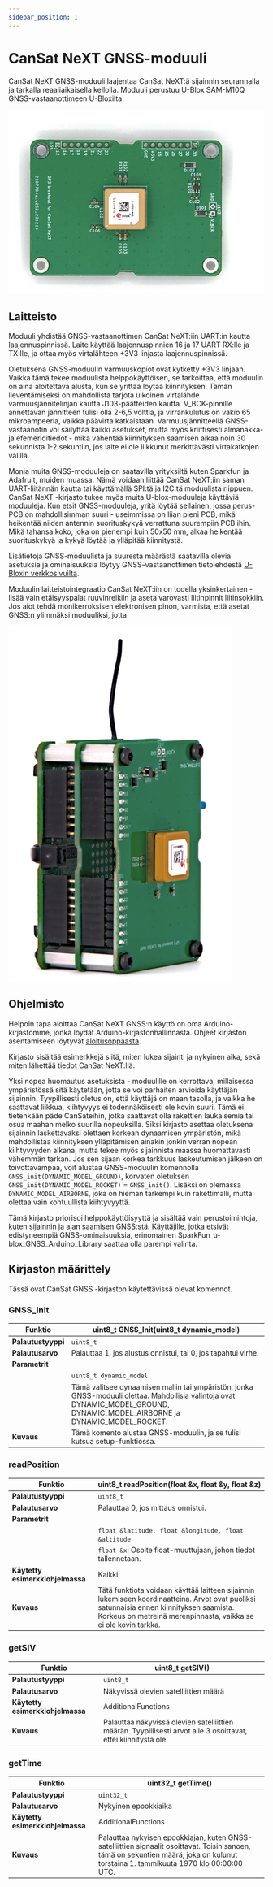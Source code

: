 ```yaml
---
sidebar_position: 1
---
```


# CanSat NeXT GNSS-moduuli

CanSat NeXT GNSS-moduuli laajentaa CanSat NeXT:ä sijainnin seurannalla ja tarkalla reaaliaikaisella kellolla. Moduuli perustuu U-Blox SAM-M10Q GNSS-vastaanottimeen U-Bloxilta.

![CanSat NeXT GNSS-moduuli](./img/GNSS.png)

## Laitteisto

Moduuli yhdistää GNSS-vastaanottimen CanSat NeXT:iin UART:in kautta laajennuspinnissä. Laite käyttää laajennuspinnien 16 ja 17 UART RX:lle ja TX:lle, ja ottaa myös virtalähteen +3V3 linjasta laajennuspinnissä.

Oletuksena GNSS-moduulin varmuuskopiot ovat kytketty +3V3 linjaan. Vaikka tämä tekee moduulista helppokäyttöisen, se tarkoittaa, että moduulin on aina aloitettava alusta, kun se yrittää löytää kiinnityksen. Tämän lieventämiseksi on mahdollista tarjota ulkoinen virtalähde varmuusjännitelinjan kautta J103-päätteiden kautta. V_BCK-pinnille annettavan jännitteen tulisi olla 2-6,5 volttia, ja virrankulutus on vakio 65 mikroampeeria, vaikka päävirta katkaistaan. Varmuusjännitteellä GNSS-vastaanotin voi säilyttää kaikki asetukset, mutta myös kriittisesti almanakka- ja efemeriditiedot - mikä vähentää kiinnityksen saamisen aikaa noin 30 sekunnista 1-2 sekuntiin, jos laite ei ole liikkunut merkittävästi virtakatkojen välillä.

Monia muita GNSS-moduuleja on saatavilla yrityksiltä kuten Sparkfun ja Adafruit, muiden muassa. Nämä voidaan liittää CanSat NeXT:iin saman UART-liitännän kautta tai käyttämällä SPI:tä ja I2C:tä moduulista riippuen. CanSat NeXT -kirjasto tukee myös muita U-blox-moduuleja käyttäviä moduuleja. Kun etsit GNSS-moduuleja, yritä löytää sellainen, jossa perus-PCB on mahdollisimman suuri - useimmissa on liian pieni PCB, mikä heikentää niiden antennin suorituskykyä verrattuna suurempiin PCB:ihin. Mikä tahansa koko, joka on pienempi kuin 50x50 mm, alkaa heikentää suorituskykyä ja kykyä löytää ja ylläpitää kiinnitystä.

Lisätietoja GNSS-moduulista ja suuresta määrästä saatavilla olevia asetuksia ja ominaisuuksia löytyy GNSS-vastaanottimen tietolehdestä [U-Bloxin verkkosivuilta](https://www.u-blox.com/en/product/sam-m10q-module).

Moduulin laitteistointegraatio CanSat NeXT:iin on todella yksinkertainen - lisää vain etäisyyspalat ruuvinreikiin ja aseta varovasti liitinpinnit liitinsokkiin. Jos aiot tehdä monikerroksisen elektronisen pinon, varmista, että asetat GNSS:n ylimmäksi moduuliksi, jotta 

![CanSat NeXT GNSS-moduuli](./img/stack.png)

## Ohjelmisto

Helpoin tapa aloittaa CanSat NeXT GNSS:n käyttö on oma Arduino-kirjastomme, jonka löydät Arduino-kirjastonhallinnasta. Ohjeet kirjaston asentamiseen löytyvät [aloitusoppaasta](./../course/lesson1).

Kirjasto sisältää esimerkkejä siitä, miten lukea sijainti ja nykyinen aika, sekä miten lähettää tiedot CanSat NeXT:llä.

Yksi nopea huomautus asetuksista - moduulille on kerrottava, millaisessa ympäristössä sitä käytetään, jotta se voi parhaiten arvioida käyttäjän sijainnin. Tyypillisesti oletus on, että käyttäjä on maan tasolla, ja vaikka he saattavat liikkua, kiihtyvyys ei todennäköisesti ole kovin suuri. Tämä ei tietenkään päde CanSateihin, jotka saattavat olla rakettien laukaisemia tai osua maahan melko suurilla nopeuksilla. Siksi kirjasto asettaa oletuksena sijainnin laskettavaksi olettaen korkean dynaamisen ympäristön, mikä mahdollistaa kiinnityksen ylläpitämisen ainakin jonkin verran nopean kiihtyvyyden aikana, mutta tekee myös sijainnista maassa huomattavasti vähemmän tarkan. Jos sen sijaan korkea tarkkuus laskeutumisen jälkeen on toivottavampaa, voit alustaa GNSS-moduulin komennolla `GNSS_init(DYNAMIC_MODEL_GROUND)`, korvaten oletuksen `GNSS_init(DYNAMIC_MODEL_ROCKET)` = `GNSS_init()`. Lisäksi on olemassa `DYNAMIC_MODEL_AIRBORNE`, joka on hieman tarkempi kuin rakettimalli, mutta olettaa vain kohtuullista kiihtyvyyttä.

Tämä kirjasto priorisoi helppokäyttöisyyttä ja sisältää vain perustoimintoja, kuten sijainnin ja ajan saamisen GNSS:stä. Käyttäjille, jotka etsivät edistyneempiä GNSS-ominaisuuksia, erinomainen SparkFun_u-blox_GNSS_Arduino_Library saattaa olla parempi valinta.

## Kirjaston määrittely

Tässä ovat CanSat GNSS -kirjaston käytettävissä olevat komennot.

### GNSS_Init

| Funktio              | uint8_t GNSS_Init(uint8_t dynamic_model)                          |
|----------------------|--------------------------------------------------------------------|
| **Palautustyyppi**   | `uint8_t`                                                          |
| **Palautusarvo**     | Palauttaa 1, jos alustus onnistui, tai 0, jos tapahtui virhe.      |
| **Parametrit**       |                                                                    |
|                      | `uint8_t dynamic_model`                                           |
|                      | Tämä valitsee dynaamisen mallin tai ympäristön, jonka GNSS-moduuli olettaa. Mahdollisia valintoja ovat DYNAMIC_MODEL_GROUND, DYNAMIC_MODEL_AIRBORNE ja DYNAMIC_MODEL_ROCKET. |
| **Kuvaus**           | Tämä komento alustaa GNSS-moduulin, ja se tulisi kutsua setup-funktiossa. |

### readPosition

| Funktio              | uint8_t readPosition(float &x, float &y, float &z)          |
|----------------------|--------------------------------------------------------------------|
| **Palautustyyppi**   | `uint8_t`                                                          |
| **Palautusarvo**     | Palauttaa 0, jos mittaus onnistui.                                 |
| **Parametrit**       |                                                                    |
|                      | `float &latitude, float &longitude, float &altitude`                                    |
|                      | `float &x`: Osoite float-muuttujaan, johon tiedot tallennetaan.    |
| **Käytetty esimerkkiohjelmassa** | Kaikki                                                  |
| **Kuvaus**           | Tätä funktiota voidaan käyttää laitteen sijainnin lukemiseen koordinaatteina. Arvot ovat puoliksi satunnaisia ennen kiinnityksen saamista. Korkeus on metreinä merenpinnasta, vaikka se ei ole kovin tarkka. |


### getSIV

| Funktio              | uint8_t getSIV()                  |
|----------------------|--------------------------------------------------------------------|
| **Palautustyyppi**   | `uint8_t`                                                          |
| **Palautusarvo**     | Näkyvissä olevien satelliittien määrä |
| **Käytetty esimerkkiohjelmassa** | AdditionalFunctions                                          |
| **Kuvaus**           | Palauttaa näkyvissä olevien satelliittien määrän. Tyypillisesti arvot alle 3 osoittavat, ettei kiinnitystä ole. |

### getTime

| Funktio              | uint32_t getTime()                  |
|----------------------|--------------------------------------------------------------------|
| **Palautustyyppi**   | `uint32_t`                                                          |
| **Palautusarvo**     | Nykyinen epookkiaika |
| **Käytetty esimerkkiohjelmassa** | AdditionalFunctions                                          |
| **Kuvaus**           | Palauttaa nykyisen epookkiajan, kuten GNSS-satelliittien signaalit osoittavat. Toisin sanoen, tämä on sekuntien määrä, joka on kulunut torstaina 1. tammikuuta 1970 klo 00:00:00 UTC. |